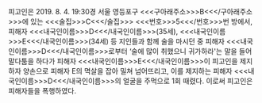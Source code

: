 피고인은 2019. 8. 4. 19:30경 서울 영등포구 <<<구아래주소>>>B<<</구아래주소>>>에 있는 <<<술집>>>C<<</술집>>> <<<번호>>>5<<</번호>>>번 방에서, 피해자 <<<내국인이름>>>D<<</내국인이름>>>(35세), <<<내국인이름>>>E<<</내국인이름>>>(34세) 등 지인들과 함께 술을 마시던 중 피해자 <<<내국인이름>>>D<<</내국인이름>>>로부터 ‘술에 많이 취했으니 귀가하라'는 말을 들어 말다툼을 하다가 피해자 <<<내국인이름>>>E<<</내국인이름>>>이 피고인을 제지하자 양손으로 피해자 E의 멱살을 잡아 밀쳐 넘어뜨리고, 이를 제지하는 피해자 <<<내국인이름>>>D<<</내국인이름>>>의 얼굴을 주먹으로 1회 때렸다.
이로써 피고인은 피해자들을 폭행하였다.
